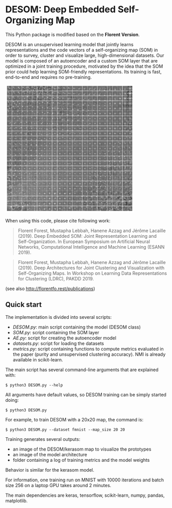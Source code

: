 # DESOM: Deep Embedded Self-Organizing Map 

This Python package is modified based on the **Florent Version**.

DESOM is an unsupervised learning model that jointly learns representations and the code vectors of a self-organizing map (SOM) in order to survey, cluster and visualize large, high-dimensional datasets. Our model is composed of an autoencoder and a custom SOM layer that are optimized in a joint training procedure, motivated by the idea that the SOM prior could help learning SOM-friendly representations. Its training is fast, end-to-end and requires no pre-training.

<img src="./fig/desom_map.png" width=400 height=400/>

When using this code, please cite following work:

> Florent Forest, Mustapha Lebbah, Hanene Azzag and Jérôme Lacaille (2019). Deep Embedded SOM: Joint Representation Learning and Self-Organization. In European Symposium on Artificial Neural Networks, Computational Intelligence and Machine Learning (ESANN 2019).

> Florent Forest, Mustapha Lebbah, Hanene Azzag and Jérôme Lacaille (2019). Deep Architectures for Joint Clustering and Visualization with Self-Organizing Maps. In Workshop on Learning Data Representations for Clustering (LDRC), PAKDD 2019.

(see also http://florentfo.rest/publications)

## Quick start

The implementation is divided into several scripts:

* *DESOM.py*: main script containing the model (DESOM class)
* *SOM.py*: script containing the SOM layer
* *AE.py*: script for creating the autoencoder model
* *datasets.py*: script for loading the datasets
* *metrics.py*: script containing functions to compute metrics evaluated in the paper (purity and unsupervised clustering accuracy). NMI is already available in scikit-learn.

The main script has several command-line arguments that are explained with:

```shell
$ python3 DESOM.py --help
```

All arguments have default values, so DESOM training can be simply started doing:

```shell
$ python3 DESOM.py
```

For example, to train DESOM with a 20x20 map, the command is:

```shell
$ python3 DESOM.py --dataset fmnist --map_size 20 20
```

Training generates several outputs:

* an image of the DESOM/kerasom map to visualize the prototypes
* an image of the model architecture
* folder containing a log of training metrics and the model weights

Behavior is similar for the kerasom model. 

For information, one training run on MNIST with 10000 iterations and batch size 256 on a laptop GPU takes around 2 minutes.

The main dependencies are keras, tensorflow, scikit-learn, numpy, pandas, matplotlib.
